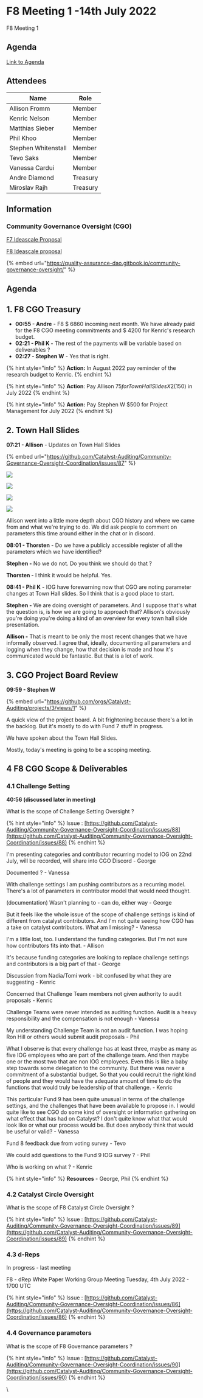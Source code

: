 # F8 Meeting 1 -14th July 2022

F8 Meeting 1

## Agenda

[Link to Agenda](https://docs.google.com/document/d/1Y9BO6Veua0FVRC\_cV9G-murzhakwuxrH1zVpz0P16HI/edit?usp=sharing)

## Attendees

| Name                | Role     |
| ------------------- | -------- |
| Allison Fromm       | Member   |
| Kenric Nelson       | Member   |
| Matthias Sieber     | Member   |
| Phil Khoo           | Member   |
| Stephen Whitenstall | Member   |
| Tevo Saks           | Member   |
| Vanessa Cardui      | Member   |
| Andre Diamond       | Treasury |
| Miroslav Rajh       | Treasury |

## Information

### Community Governance Oversight (CGO)

[F7 Ideascale Proposal](https://cardano.ideascale.com/c/idea/383517)

[F8 Ideascale proposal](https://cardano.ideascale.com/c/idea/398225)

{% embed url="https://quality-assurance-dao.gitbook.io/community-governance-oversight/" %}

## Agenda

## 1. F8 CGO Treasury

* **00:55 - Andre** - F8 $ 6860 incoming next month. We have already paid for the F8 CGO meeting commitments and $ 4200 for Kenric's research budget.&#x20;
* **02:21 - Phil K -** The rest of the payments will be variable based on deliverables ?
* **02:27 - Stephen W** - Yes that is right.

{% hint style="info" %}
**Action:** In August 2022 pay reminder of the research budget to Kenric.
{% endhint %}

{% hint style="info" %}
**Action**: Pay Allison $75 for Town Hall Slides X 2 ($150) in July 2022
{% endhint %}

{% hint style="info" %}
**Action:** Pay Stephen W $500 for Project Management for July 2022
{% endhint %}

## 2. Town Hall Slides

**07:21 - Allison** - Updates on Town Hall Slides

{% embed url="https://github.com/Catalyst-Auditing/Community-Governance-Oversight-Coordination/issues/87" %}

![](<../../.gitbook/assets/Screenshot 2022-07-16 135610.png>)

![](<../../.gitbook/assets/Screenshot 2022-07-16 135650.png>)

![](<../../.gitbook/assets/Screenshot 2022-07-16 151840.png>)

![](<../../.gitbook/assets/Screenshot 2022-07-16 151941.png>)

Allison went into a little more depth about CGO history and where we came from and what we're trying to do. We did ask people to comment on parameters this time around either in the chat or in discord.&#x20;

**08:01 - Thorsten** - Do we have a publicly accessible register of all the parameters which we have identified?

**Stephen -** No we do not. Do you think we should do that ?

**Thorsten -** I think it would be helpful. Yes.

**08:41 - Phil K** - IOG have forewarning now that CGO are noting parameter changes at Town Hall slides. So I think that is a good place to start.&#x20;

**Stephen -** We are doing oversight of parameters. And I suppose that's what the question is, is how we are going to approach that? Allison's obviously you're doing you're doing a kind of an overview for every town hall slide presentation.

**Allison -** That is meant to be only the most recent changes that we have informally observed. I agree that, ideally, documenting all parameters and logging when they change, how that decision is made and how it's communicated would be fantastic. But that is a lot of work.&#x20;

## 3. CGO Project Board Review

**09:59 - Stephen W**

{% embed url="https://github.com/orgs/Catalyst-Auditing/projects/3/views/1" %}

A quick view of the project board. A bit frightening because there's a lot in the backlog. But it's mostly to do with Fund 7 stuff in progress.

We have spoken about the Town Hall Slides.&#x20;

Mostly, today's meeting is going to be a scoping meeting.&#x20;

## 4 F8 CGO Scope & Deliverables <a href="#docs-internal-guid-ba4eaced-7fff-0b8f-c4bc-7cd87458c260" id="docs-internal-guid-ba4eaced-7fff-0b8f-c4bc-7cd87458c260"></a>

### 4.1 Challenge Setting

**40:56 (discussed later in meeting)**

What is the scope of Challenge Setting Oversight ?

{% hint style="info" %}
Issue : [https://github.com/Catalyst-Auditing/Community-Governance-Oversight-Coordination/issues/88](https://github.com/Catalyst-Auditing/Community-Governance-Oversight-Coordination/issues/88)
{% endhint %}

I'm presenting categories and contributor recurring model to IOG on 22nd July, will be recorded, will share into CGO Discord - George

Documented ? - Vanessa

With challenge settings I am pushing contributors as a recurring model. There's a lot of parameters in contributor model that would need thought.

(documentation) Wasn't planning to - can do, either way - George

But it feels like the whole issue of the scope of challenge settings is kind of different from catalyst contributors. And I'm not quite seeing how CGO has a take on catalyst contributors. What am I missing? - Vanessa

I'm a little lost, too. I understand the funding categories. But I'm not sure how contributors fits into that. - Allison

It's because funding categories are looking to replace challenge settings and contributors is a big part of that - George

Discussion from Nadia/Tomi work - bit confused by what they are suggesting - Kenric

Concerned that Challenge Team members not given authority to audit proposals - Kenric

Challenge Teams were never intended as auditing function. Audit is a heavy responsibility and the compensation is not enough - Vanessa

My understanding Challenge Team is not an audit function. I was hoping Ron Hill or others would submit audit proposals -  Phil

What I observe is that every challenge has at least three, maybe as many as five IOG employees who are part of the challenge team. And then maybe one or the most two that are non IOG employees. Even this is like a baby step towards some delegation to the community. But there was never a commitment of a substantial budget. So that you could recruit the right kind of people and they would have the adequate amount of time to do the functions that would truly be leadership of that challenge. - Kenric

This particular Fund 9 has been quite unusual in terms of the challenge settings, and the challenges that have been available to propose in. I would quite like to see CGO do some kind of oversight or information gathering on what effect that has had on Catalyst? I don't quite know what that would look like or what our process would be. But does anybody think that would be useful or valid? - Vanessa





Fund 8 feedback due from voting survey - Tevo

We could add questions to the Fund 9 IOG survey ? - Phil

Who is working on what ? - Kenric











{% hint style="info" %}
**Resources** - George, Phil
{% endhint %}

### 4.2 Catalyst Circle Oversight <a href="#docs-internal-guid-44e33ab0-7fff-8276-b868-29b983da0a04" id="docs-internal-guid-44e33ab0-7fff-8276-b868-29b983da0a04"></a>

What is the scope of F8 Catalyst Circle Oversight ?

{% hint style="info" %}
Issue : [https://github.com/Catalyst-Auditing/Community-Governance-Oversight-Coordination/issues/89](https://github.com/Catalyst-Auditing/Community-Governance-Oversight-Coordination/issues/89)
{% endhint %}



### 4.3 d-Reps <a href="#docs-internal-guid-018d6226-7fff-ac98-706b-7cac10df2f5b" id="docs-internal-guid-018d6226-7fff-ac98-706b-7cac10df2f5b"></a>

In progress - last meeting&#x20;

F8 - dRep White Paper Working Group Meeting Tuesday, 4th July 2022 - 1700 UTC

{% hint style="info" %}
Issue : [https://github.com/Catalyst-Auditing/Community-Governance-Oversight-Coordination/issues/86](https://github.com/Catalyst-Auditing/Community-Governance-Oversight-Coordination/issues/86)
{% endhint %}

### 4.4 Governance parameters <a href="#docs-internal-guid-b3eb649b-7fff-efe2-ab50-c347d17bd855" id="docs-internal-guid-b3eb649b-7fff-efe2-ab50-c347d17bd855"></a>

What is the scope of F8 Governance parameters ?

{% hint style="info" %}
Issue : [https://github.com/Catalyst-Auditing/Community-Governance-Oversight-Coordination/issues/90](https://github.com/Catalyst-Auditing/Community-Governance-Oversight-Coordination/issues/90)
{% endhint %}

\






